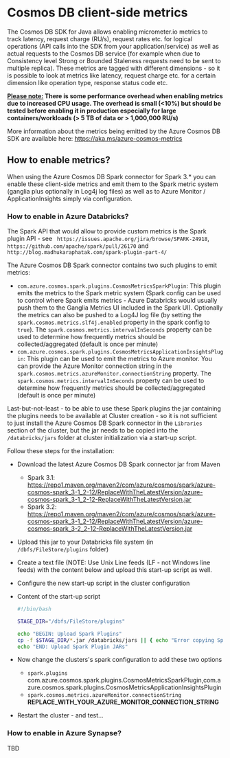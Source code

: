 # Cosmos DB client-side metrics

The Cosmos DB SDK for Java allows enabling micrometer.io metrics to track latency, request charge (RU/s), request rates etc. for logical operations (API calls into the SDK from your application/service) as well as actual requests to the Cosmos DB service (for example when due to Consistency level Strong or Bounded Staleness requests need to be sent to multiple replica). These metrics are tagged with different dimensions - so it is possible to look at metrics like latency, request charge etc. for a certain dimension like operation type, response status code etc.

**<u>Please note:</u> There is some performance overhead when enabling metrics due to increased CPU usage. The overhead is small (<10%) but should be tested before enabling it in production especially for large containers/workloads (> 5 TB of data or > 1,000,000 RU/s)** 

More information about the metrics being emitted by the Azure Cosmos DB SDK are available here: https://aka.ms/azure-cosmos-metrics



## How to enable metrics?

When using the Azure Cosmos DB Spark connector for Spark 3.* you can enable these client-side metrics and emit them to the Spark metric system (ganglia plus optionally in Log4j log files) as well as to Azure Monitor / ApplicationInsights simply via configuration.

### How to enable in Azure Databricks?

The Spark API that would allow to provide custom metrics is the Spark plugin API - see ` https://issues.apache.org/jira/browse/SPARK-24918`,  `https://github.com/apache/spark/pull/26170` and `http://blog.madhukaraphatak.com/spark-plugin-part-4/`

The Azure Cosmos DB Spark connector contains two such plugins to emit metrics:

- `com.azure.cosmos.spark.plugins.CosmosMetricsSparkPlugin`: This plugin emits the metrics to the Spark metric system (Spark config can be used to control where Spark emits metrics - Azure Databricks would usually push them to the Ganglia Metrics UI included in the Spark UI). Optionally the metrics can also be pushed to a Log4J log file (by setting the `spark.cosmos.metrics.slf4j.enabled` property in the spark config to `true`). The `spark.cosmos.metrics.intervalInSeconds` property can be used to determine how frequently metrics should be collected/aggregated (default is once per minute)
- `com.azure.cosmos.spark.plugins.CosmosMetricsApplicationInsightsPlugin`: This plugin can be used to emit the metrics to Azure monitor. You can provide the Azure Monitor connection string in the `spark.cosmos.metrics.azureMonitor.connectionString` property. The `spark.cosmos.metrics.intervalInSeconds` property can be used to determine how frequently metrics should be collected/aggregated (default is once per minute)

Last-but-not-least - to be able to use these Spark plugins the jar containing the plugins needs to be available at Cluster creation - so it is not sufficient to just install the Azure Cosmos DB Spark connector in the `Libraries` section of the cluster, but the jar needs to be copied into the `/databricks/jars` folder at cluster initialization via a start-up script.

Follow these steps for the installation:

- Download the latest Azure Cosmos DB Spark connector jar from Maven
  - Spark 3.1: https://repo1.maven.org/maven2/com/azure/cosmos/spark/azure-cosmos-spark_3-1_2-12/ReplaceWithTheLatestVersion/azure-cosmos-spark_3-1_2-12-ReplaceWithTheLatestVersion.jar 
  - Spark 3.2: https://repo1.maven.org/maven2/com/azure/cosmos/spark/azure-cosmos-spark_3-1_2-12/ReplaceWithTheLatestVersion/azure-cosmos-spark_3-2_2-12-ReplaceWithTheLatestVersion.jar 

- Upload this jar to your Databricks file system (in `/dbfs/FileStore/plugins` folder)
- Create a text file (NOTE: Use Unix Line feeds (LF - not Windows line feeds) with the content below and upload this start-up script as well.
- Configure the new start-up script in the cluster configuration

- Content of the start-up script
  ```sh
  #!/bin/bash
  
  STAGE_DIR="/dbfs/FileStore/plugins"
  
  echo "BEGIN: Upload Spark Plugins"
  cp -f $STAGE_DIR/*.jar /databricks/jars || { echo "Error copying Spark Plugin library file"; exit 1;}
  echo "END: Upload Spark Plugin JARs"
  
  ```

- Now change the clusters's spark configuration to add these two options

  - `spark.plugins ` com.azure.cosmos.spark.plugins.CosmosMetricsSparkPlugin,com.azure.cosmos.spark.plugins.CosmosMetricsApplicationInsightsPlugin
  - `spark.cosmos.metrics.azureMonitor.connectionString  ` **REPLACE_WITH_YOUR_AZURE_MONITOR_CONNECTION_STRING**

- Restart the cluster - and test...




### How to enable in Azure Synapse?

TBD